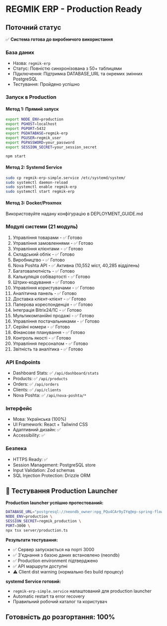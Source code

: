 # REGMIK ERP - Production Ready

## Поточний статус
✅ **Система готова до виробничого використання**

### База даних
- Назва: `regmik-erp`
- Статус: Повністю синхронізована з 50+ таблицями
- Підключення: Підтримка DATABASE_URL та окремих змінних PostgreSQL
- Тестування: Пройдено успішно

### Запуск в Production

#### Метод 1: Прямий запуск
```bash
export NODE_ENV=production
export PGHOST=localhost
export PGPORT=5432
export PGDATABASE=regmik-erp
export PGUSER=regmik_user
export PGPASSWORD=your_password
export SESSION_SECRET=your_session_secret

npm start
```

#### Метод 2: Systemd Service
```bash
sudo cp regmik-erp-simple.service /etc/systemd/system/
sudo systemctl daemon-reload
sudo systemctl enable regmik-erp
sudo systemctl start regmik-erp
```

#### Метод 3: Docker/Proxmox
Використовуйте надану конфігурацію в DEPLOYMENT_GUIDE.md

### Модулі системи (21 модуль)
1. Управління товарами - ✅ Готово
2. Управління замовленнями - ✅ Готово  
3. Управління клієнтами - ✅ Готово
4. Складський облік - ✅ Готово
5. Виробництво - ✅ Готово
6. Nova Poshta API - ✅ Активна (10,552 міст, 40,285 відділень)
7. Багатовалютність - ✅ Готово
8. Калькуляція собівартості - ✅ Готово
9. Штрих-кодування - ✅ Готово
10. Управління користувачами - ✅ Готово
11. Аналітична панель - ✅ Готово
12. Доставка клієнт-клієнт - ✅ Готово
13. Паперова кореспонденція - ✅ Готово
14. Інтеграція Bitrix24/1C - ✅ Готово
15. Мультикомпанійні продажі - ✅ Готово
16. Управління постачальниками - ✅ Готово
17. Серійні номери - ✅ Готово
18. Фінансове планування - ✅ Готово
19. Контроль якості - ✅ Готово
20. Управління персоналом - ✅ Готово
21. Звітність та аналітика - ✅ Готово

### API Endpoints
- Dashboard Stats: ✅ `/api/dashboard/stats`
- Products: ✅ `/api/products`
- Orders: ✅ `/api/orders`
- Clients: ✅ `/api/clients`
- Nova Poshta: ✅ `/api/nova-poshta/*`

### Інтерфейс
- Мова: Українська (100%)
- UI Framework: React + Tailwind CSS
- Адаптивний дизайн: ✅
- Accessibility: ✅

### Безпека
- HTTPS Ready: ✅
- Session Management: PostgreSQL store
- Input Validation: Zod schemas
- SQL Injection Protection: Drizzle ORM

## 🚀 Тестування Production Launcher

**Production launcher успішно протестований:**

```bash
DATABASE_URL="postgresql://neondb_owner:npg_PQu4CAr9yIYq@ep-spring-flower-a552xsk9.us-east-2.aws.neon.tech/neondb?sslmode=require" \
NODE_ENV=production \
SESSION_SECRET=regmik_production \
PORT=3000 \
npx tsx server/production.ts
```

**Результати тестування:**
- ✅ Сервер запускається на порті 3000
- ✅ З'єднання з базою даних встановлено (neondb)
- ✅ Production environment підтверджено
- ✅ API маршрути доступні
- ⚠️ Client dist warning (нормально без build процесу)

**systemd Service готовий:**
- `regmik-erp-simple.service` налаштований для production launcher
- Automatic restart та error recovery
- Правильний робочий каталог та користувач

## Готовність до розгортання: 100%